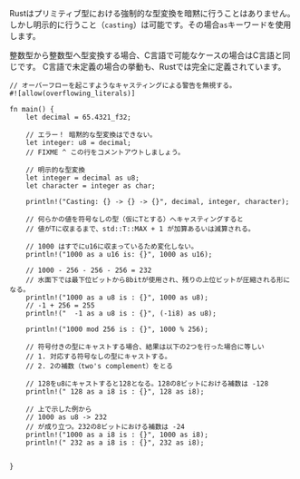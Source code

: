 <!-- Rust provides no implicit type conversion (coercion) between primitive types.
But, explicit type conversion (casting) can be performed using the `as` keyword. -->
Rustはプリミティブ型における強制的な型変換を暗黙に行うことはありません。しかし明示的に行うこと（`casting`）は可能です。その場合`as`キーワードを使用します。

<!-- Rules for converting between integral types follow C conventions generally,
except in cases where C has undefined behavior. The behavior of all casts
between integral types is well defined in Rust. -->
整数型から整数型へ型変換する場合、C言語で可能なケースの場合はC言語と同じです。
C言語で未定義の場合の挙動も、Rustでは完全に定義されています。


``` rust,editable
// オーバーフローを起こすようなキャスティングによる警告を無視する。
#![allow(overflowing_literals)]

fn main() {
    let decimal = 65.4321_f32;

    // エラー！ 暗黙的な型変換はできない。
    let integer: u8 = decimal;
    // FIXME ^ この行をコメントアウトしましょう。

    // 明示的な型変換
    let integer = decimal as u8;
    let character = integer as char;

    println!("Casting: {} -> {} -> {}", decimal, integer, character);

    // 何らかの値を符号なしの型（仮にTとする）へキャスティングすると
    // 値がTに収まるまで、std::T::MAX + 1 が加算あるいは減算される。

    // 1000 はすでにu16に収まっているため変化しない。
    println!("1000 as a u16 is: {}", 1000 as u16);

    // 1000 - 256 - 256 - 256 = 232
    // 水面下では最下位ビットから8bitが使用され、残りの上位ビットが圧縮される形になる。
    println!("1000 as a u8 is : {}", 1000 as u8);
    // -1 + 256 = 255
    println!("  -1 as a u8 is : {}", (-1i8) as u8);

    println!("1000 mod 256 is : {}", 1000 % 256);

    // 符号付きの型にキャストする場合、結果は以下の2つを行った場合に等しい
    // 1. 対応する符号なしの型にキャストする。
    // 2. 2の補数（two's complement）をとる

    // 128をu8にキャストすると128となる。128の8ビットにおける補数は -128
    println!(" 128 as a i8 is : {}", 128 as i8);

    // 上で示した例から
    // 1000 as u8 -> 232
    // が成り立つ。232の8ビットにおける補数は -24
    println!("1000 as a i8 is : {}", 1000 as i8);
    println!(" 232 as a i8 is : {}", 232 as i8);


}

```
